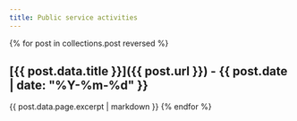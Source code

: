 ```yaml
---
title: Public service activities
---
```


{% for post in collections.post reversed %}

## [{{ post.data.title }}]({{ post.url }}) - {{ post.date | date: "%Y-%m-%d" }}

{{ post.data.page.excerpt | markdown }}
{% endfor %}
